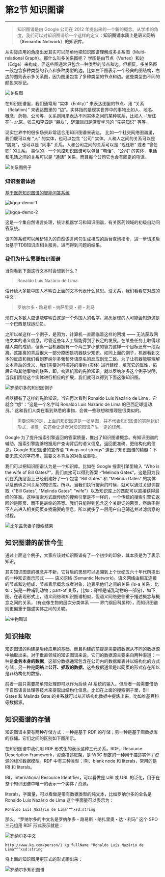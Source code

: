 # 第2节 知识图谱

---

>知识图谱是由 Google 公司在 2012 年提出来的一个新的概念。从学术的角度，我们可以对知识图谱给一个这样的定义：**知识图谱本质上是语义网络（Semantic Network）的知识库**。

从实际应用的角度出发其实可以简单地把知识图谱理解成多关系图（Multi-relational Graph）。那什么叫多关系图呢？ 学图是由节点（Vertex）和边（Edge）来构成，但这些图通常只包含一种类型的节点和边。但相反，多关系图一般包含多种类型的节点和多种类型的边。比如左下图表示一个经典的图结构，右边的图则表示多关系图，因为图里包含了多种类型的节点和边。这些类型由不同的颜色来标记。

![关系图](http://pic-learn-ai.oss-cn-beijing.aliyuncs.com/relationalGraph.png)

在知识图谱里，我们通常用 “实体（Entity）” 来表达图里的节点、用 “关系（Relation）” 来表达图里的 “边”。实体指的是现实世界中的事物比如人、地名、概念、药物、公司等，关系则用来表达不同实体之间的某种联系，比如人 -“居住在”- 北京、张三和李四是 “朋友”、逻辑回归是深度学习的 “先导知识” 等等。

现实世界中的很多场景非常适合用知识图谱来表达。 比如一个社交网络图谱里，我们既可以有 “人” 的实体，也可以包含 “公司” 实体。人和人之间的关系可以是 “朋友”，也可以是 “同事” 关系。人和公司之间的关系可以是 “现任职” 或者 “曾任职” 的关系。 类似的，一个风控知识图谱可以包含 “电话”、“公司” 的实体，电话和电话之间的关系可以是 “通话” 关系，而且每个公司它也会有固定的电话。

![关系图例子](http://pic-learn-ai.oss-cn-beijing.aliyuncs.com/relationalGraphExample.png)

### 知识图谱体验

[基于医药知识图谱的智能问答系统](http://hass.live:9022/kgqa-demo)

![kgqa-demo-1](http://pic-learn-ai.oss-cn-beijing.aliyuncs.com/kgqa-demo-1.webp)

![kgqa-demo-2](http://pic-learn-ai.oss-cn-beijing.aliyuncs.com/kgqa-demo-2.webp)

这是一个集自然语言处理，统计机器学习和知识图谱，有关医药领域的初级自动问答系统。

该问答系统可以解析输入的自然语言问句生成相应的后台查询指令，进一步请求后台基于TDB知识库相关服务，进而得到问题的结果。

### 我们为什么需要知识图谱

当你看到下面这行文本时会想到什么？

> Ronaldo Luís Nazário de Lima

估计绝大多数中国人不明白上面的文本代表什么意思。没关系，我们看看它对应的中文：

> 罗纳尔多・路易斯・纳萨里奥・德・利马

现在大多数人应该能够明白这是一个外国人的名字。熟悉足球的人可能会知道这是一个巴西足球运动员。

之所以举这样一个例子，是因为，计算机一直面临着这样的困境 —— 无法获取网络文本的语义信息。尽管近些年人工智能得到了长足的发展，在某些任务上取得超越人类的成绩，但离一台机器拥有一个两三岁小孩的智力这样一个目标还有一段距离。这距离的背后很大一部分原因是机器缺少知识。如同上面的例子，机器看到文本的反应和我们看到罗纳尔多葡萄牙语原名的反应别无二致。为了让机器能够理解文本背后的含义，我们需要对可描述的事物 (实体) 进行建模，填充它的属性，拓展它和其他事物的联系，即，构建机器的先验知识。就以罗纳尔多这个例子说明，当我们围绕这个实体进行相应的扩展，我们就可以得到下面这张知识图。

![罗纳尔多的知识图例子](http://pic-learn-ai.oss-cn-beijing.aliyuncs.com/RonaldoKGSimple.jpg)

机器拥有了这样的先验知识，当它再次看到 Ronaldo Luís Nazário de Lima，它就会 “想”：“这是一个名字叫 Ronaldo Luís Nazário de Lima 的巴西足球运动员。” 这和我们人类在看到熟悉的事物，会做一些联想和推理是很类似的。

> 需要说明的是，上面的知识图这是一张草图，并不代表知识图谱的实际组织形式，相反，它还会让读者对知识图谱产生一定的误解。

Google 为了提升搜索引擎返回的答案质量，推出了知识图谱概念。有知识图谱的辅助，搜索引擎能够根据用户查询背后的语义信息，返回更准确、更结构化的信息。Google 知识图谱的宣传语 “things not strings” 道出了知识图谱的精髓：不要无意义的字符串，需要文本背后的对象或事物。

我们可以把知识图谱认为是一个知识库。比如在 Google 搜索引擎里输入 “Who is the wife of Bill Gates?”，我们直接可以得到答案 -“Melinda Gates”。这是因为我们在系统层面上已经创建好了一个包含 “Bill Gates” 和 “Melinda Gates” 的实体以及他俩之间关系的知识库。所以，当我们执行搜索的时候，就可以通过关键词提取（"Bill Gates", "Melinda Gates", "wife"）以及知识库上的匹配可以直接获得最终的答案。这种搜索方式跟传统的搜索引擎是不一样的，一个传统的搜索引擎它返回的是网页、而不是最终的答案。我们只能得到包含这个关键词的网页，然后不得不点击进入相关网页查找需要的信息，所以就多了一层用户自己筛选并过滤信息的过程。

![比尔盖茨妻子搜索结果](http://pic-learn-ai.oss-cn-beijing.aliyuncs.com/BillGoogleResult.png)

## 知识图谱的前世今生

通过上面这个例子，大家应该对知识图谱有了一个初步的印象，其本质是为了表示知识。

其实知识图谱的概念并不新，它背后的思想可以追溯到上个世纪五六十年代所提出的一种知识表示形式 —— 语义网络 (Semantic Network)。语义网络由相互连接的节点和边组成，节点表示概念或者对象，边表示他们之间的关系 (is-a 关系，比如：猫是一种哺乳动物；part-of 关系，比如：脊椎是哺乳动物的一部分)，如下图。在表现形式上，语义网络和知识图谱相似，但语义网络更侧重于描述概念与概念之间的关系，（有点像生物的层次分类体系 —— 界门纲目科属种），而知识图谱则更偏重于描述实体之间的关联。

![生物图谱](http://pic-learn-ai.oss-cn-beijing.aliyuncs.com/bioGraph.jpg)

## 知识抽取

知识图谱的构建是后续应用的基础，而且构建的前提是需要把数据从不同的数据源中抽取出来。对于垂直领域的知识图谱来说，它们的数据源主要来自两种渠道：一种是**业务本身的数据**，这部分数据通常包含在公司内的数据库表并以结构化的方式存储；另一种是**网络上公开、抓取的数据**，这些数据通常是以网页的形式存在所以是非结构化的数据。

前者一般只需要简单预处理即可以作为后续 AI 系统的输入，但后者一般需要借助于自然语言处理等技术来提取出结构化信息。比如在上面的搜索例子里，Bill Gates 和 Malinda Gate 的关系就可以从非结构化数据中提炼出来，比如维基百科等数据源。

## 知识图谱的存储

知识图谱主要有两种存储方式：一种是基于 RDF 的存储；另一种是基于图数据库的存储。它们之间的区别如下图所示。

在知识图谱中我们用 RDF 形式化的表示这种三元关系。RDF，Resource Description Framework，资源描述框架，是 W3C 制定的一种用于描述实体 / 资源的标准数据模型。RDF 中有三种类型：IRI、blank node 和 literals，常用的是 IRI 和 literals。

IRI，International Resource Identifier，可以看做是 URI 或 URL 的泛化，用于在整个知识图谱中唯一的表示一个实体 / 资源。

literals，字面量，可以看做是带有数据类型的纯文本，比如罗纳尔多的全名是 Ronaldo Luís Nazário de Lima 这个字面量可以表示为：

```text
Ronaldo Luís Nazário de Lima"^^xsd:string
```

那么，“罗纳尔多的中文名是罗纳尔多・路易斯・纳扎里奥・达・利马” 这个 SPO 三元组用 RDF 形式表示就是：

![罗纳尔多中文](http://pic-learn-ai.oss-cn-beijing.aliyuncs.com/RonaldoChineseName.jpg)

```text
http://www.kg.com/person/1 kg:fullName "Ronaldo Luís Nazário de Lima"^^xsd:string
```

将上面的知识图用更正式的形式画出来：

![罗纳尔多知识图谱](http://pic-learn-ai.oss-cn-beijing.aliyuncs.com/RonaldoKGFull.jpg)
